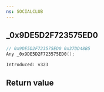 ```yaml
---
ns: SOCIALCLUB
---
```

## _0x9DE5D2F723575ED0

```c
// 0x9DE5D2F723575ED0 0x37DD48B5
Any _0x9DE5D2F723575ED0();
```

```
Introduced: v323
```


## Return value
